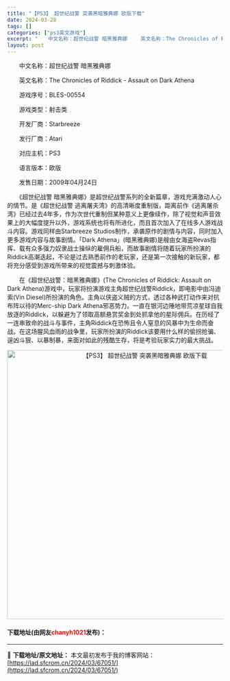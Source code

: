 ```yaml
---
title: "【PS3】 超世纪战警 突袭黑暗雅典娜 欧版下载"
date: 2024-03-28
tags: []
categories: ["ps3英文游戏"]
excerpt: "　　中文名称：超世纪战警 暗黑雅典娜 　　英文名称：The Chronicles of Riddick - Assault on Dark Athena 　　游戏序号：BLES-00554 　　游戏类型：射击类 　　开发厂商：Starbreeze 　　发行厂商：Atari 　　对应主机：PS3 　　&hellip;"
layout: post
---
```


 <p>　　中文名称：超世纪战警 暗黑雅典娜</p> <p>　　英文名称：The Chronicles of Riddick - Assault on Dark Athena</p> <p>　　游戏序号：BLES-00554</p> <p>　　游戏类型：射击类</p> <p>　　开发厂商：Starbreeze</p> <p>　　发行厂商：Atari</p> <p>　　对应主机：PS3</p> <p>　　语言版本：欧版</p> <p>　　发售日期：2009年04月24日</p> <p>　　《超世纪战警 暗黑雅典娜》是超世纪战警系列的全新篇章，游戏充满激动人心的情节。是《超世纪战警 逃离屠夫湾》的高清晰度重制版，距离前作《逃离屠杀湾》已经过去4年多，作为次世代重制但某种意义上更像续作，除了视觉和声音效果上的大幅度提升以外，游戏系统也将有所进化，而且首次加入了在线多人游戏战斗内容。游戏同样由Starbreeze Studios制作，承袭原作的剧情与内容，同时加入更多游戏内容与故事剧情。「Dark Athena」(暗黑雅典娜)是艘由女海盗Revas指挥、载有众多强力奴隶战士操纵的雇佣兵船，而故事剧情将随着玩家所扮演的Riddick高潮迭起，不论是过去熟悉前作的老玩家，还是第一次接触的新玩家，都将充分感受到游戏所带来的视觉震撼与刺激体验。</p> <p>　　在《超世纪战警：暗黑雅典娜》(The Chronicles of Riddick: Assault on Dark Athena)游戏中，玩家将扮演游戏主角超世纪战警Riddick，即电影中由冯迪索(Vin Diesel)所扮演的角色。主角以侠盗义贼的方式，透过各种武打动作来对抗布阵以待的Merc-ship Dark Athena邪恶势力。一直在银河边陲地带荒凉星球自我放逐的Riddick，以躲避为了领取高额悬赏奖金到处抓拿他的星际佣兵。在历经了一连串致命的战斗与事件，主角Riddick在恐怖且令人窒息的风暴中为生命而奋战。在这场腥风血雨的战争里，玩家所扮演的Riddick该要用什么样的偷拐抢骗、逞凶斗狠、以暴制暴，来面对如此的残酷生存，将是考验玩家实力的最大挑战。</p> <p align="center"><img align="" border="0" src="https://lad.sfcrom.cn/wp-content/uploads/2024/03/20240328_66051b31e5195.jpg" width="628" alt="【PS3】 超世纪战警 突袭黑暗雅典娜 欧版下载" /></p> <p><h4>下载地址(由网友<font color="red">chanyh1021</font>发布)：</h4></p> 

---
📖 **下载地址/原文地址：** 本文最初发布于我的博客网站：[https://lad.sfcrom.cn/2024/03/67051/](https://lad.sfcrom.cn/2024/03/67051/)
